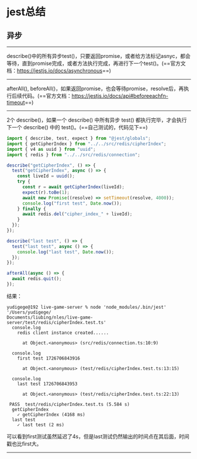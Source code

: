 # jest总结

## 异步

---

describe()中的所有异步test()，只要返回promise，或者给方法标记asnyc，都会等待，直到promise完成，或者方法执行完成，再进行下一个test()。(==官方文档：<https://jestjs.io/docs/asynchronous>==)

---

afterAll(), beforeAll()，如果返回promise，也会等待promise，resolve后，再执行后续代码。(==官方文档：<https://jestjs.io/docs/api#beforeeachfn-timeout>==)

---

2个 describe()，如果一个 describe() 中所有异步 test() 都执行完毕，才会执行下一个 describe() 中的 test()。(==自己测试的，代码见下==)

```typescript
import { describe, test, expect } from "@jest/globals";
import { getCipherIndex } from "../../src/redis/cipherIndex";
import { v4 as uuid } from "uuid";
import { redis } from "../../src/redis/connection";

describe("getCipherIndex", () => {
  test("getCipherIndex", async () => {
    const liveId = uuid();
    try {
      const r = await getCipherIndex(liveId);
      expect(r).toBe(1);
      await new Promise((resolve) => setTimeout(resolve, 4000));
      console.log("first test", Date.now());
    } finally {
      await redis.del("cipher_index_" + liveId);
    }
  });
});

describe("last test", () => {
  test("last test", async () => {
    console.log("last test", Date.now());
  });
});

afterAll(async () => {
  await redis.quit();
});
```

结果：

```shell
yudigege@192 live-game-server % node 'node_modules/.bin/jest' '/Users/yudigege/
Documents/liubing/nles/live-game-server/test/redis/cipherIndex.test.ts'
  console.log
    redis client instance created......

      at Object.<anonymous> (src/redis/connection.ts:10:9)

  console.log
    first test 1726706843916

      at Object.<anonymous> (test/redis/cipherIndex.test.ts:13:15)

  console.log
    last test 1726706843953

      at Object.<anonymous> (test/redis/cipherIndex.test.ts:22:13)

 PASS  test/redis/cipherIndex.test.ts (5.584 s)
  getCipherIndex
    ✓ getCipherIndex (4168 ms)
  last test
    ✓ last test (2 ms)
```

可以看到first测试虽然延迟了4s，但是last测试仍然输出的时间点在其后面，时间戳也比first大。

---
